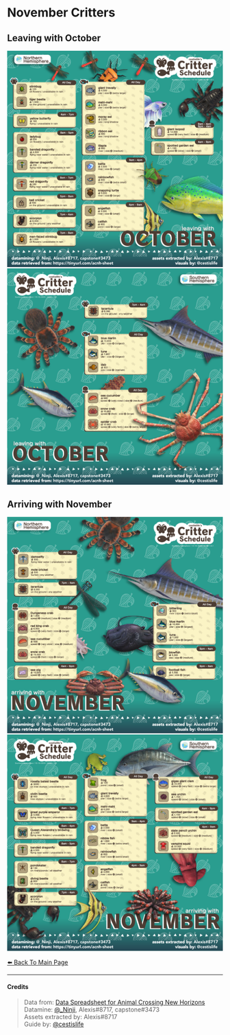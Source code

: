 # November Critters

<head>
    <meta name="twitter:card" content="summary" />
    <meta name="twitter:site" content="@cestislife"/>
    <meta name="twitter:title" content="cestislife's Critter Schedule: November"/>
    <meta name="twitter:image" content="https://cestislife.github.io/card.png"/>
</meta>
</head>

## Leaving with October
[![NH Leaving October](/img/NH_oct_out.png)](/img/NH_oct_out.png)
[![SH Leaving October](/img/SH_oct_out.png)](/img/SH_oct_out.png)

## Arriving with November
[![NH Arriving October](/img/NH_nov_in.png)](/img/NH_nov_in.png)
[![SH Arriving October](/img/SH_nov_in.png)](/img/SH_nov_in.png)
   
[⬅️ Back To Main Page](https://cestislife.github.io)

***

#### Credits
> Data from: [Data Spreadsheet for Animal Crossing New Horizons](https://tinyurl.com/acnh-sheet)   
> Datamine: [@_Ninji](https://twitter.com/_ninji), Alexis#8717, capstone#3473   
> Assets extracted by: Alexis#8717   
> Guide by: [@cestislife](https://twitter.com/cestislife)
